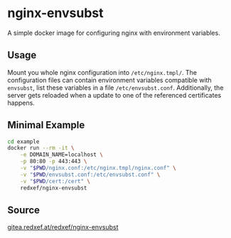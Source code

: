 # nginx-envsubst

A simple docker image for configuring nginx with environment variables.

## Usage
Mount you whole nginx configuration into `/etc/nginx.tmpl/`.
The configuration files can contain environment variables compatible
with `envsubst`, list these variables in a file `/etc/envsubst.conf`.
Additionally, the server gets reloaded when a update to one of the
referenced certificates happens.

## Minimal Example

```sh
cd example
docker run --rm -it \
    -e DOMAIN_NAME=localhost \
    -p 80:80 -p 443:443 \
    -v "$PWD/nginx.conf:/etc/nginx.tmpl/nginx.conf" \
    -v "$PWD/envsubst.conf:/etc/envsubst.conf" \
    -v "$PWD/cert:/cert" \
    redxef/nginx-envsubst
```

## Source

[gitea.redxef.at/redxef/nginx-envsubst](https://gitea.redxef.at/redxef/nginx-envsubst)
